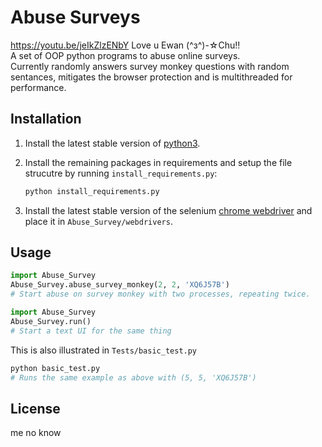 # Abuse Surveys
https://youtu.be/jeIkZlzENbY Love u Ewan (^з^)-☆Chu!!\
A set of OOP python programs to abuse online surveys.\
Currently randomly answers survey monkey questions with random sentances, mitigates the browser protection and is multithreaded for performance.

## Installation

1. Install the latest stable version of [python3](https://www.python.org/downloads/).
2. Install the remaining packages in requirements and setup the file strucutre by running `install_requirements.py`:

   ```bash
   python install_requirements.py
   ```

3. Install the latest stable version of the selenium [chrome webdriver](https://chromedriver.chromium.org/downloads) and place it in `Abuse_Survey/webdrivers`.

## Usage

```python
import Abuse_Survey
Abuse_Survey.abuse_survey_monkey(2, 2, 'XQ6J57B')
# Start abuse on survey monkey with two processes, repeating twice.
```

```python
import Abuse_Survey
Abuse_Survey.run()
# Start a text UI for the same thing
```

This is also illustrated in `Tests/basic_test.py`
```bash
python basic_test.py
# Runs the same example as above with (5, 5, 'XQ6J57B')
```

## License

me no know
